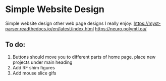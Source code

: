 # Simple Website Design
Simple website design
other web page designs I really enjoy:
https://myst-parser.readthedocs.io/en/latest/index.html
https://neuro.polymtl.ca/

## To do:

1. Buttons should move you to different parts of home page.
    place new projects under main heading
2. Add RF shim figures
3. Add mouse slice gifs